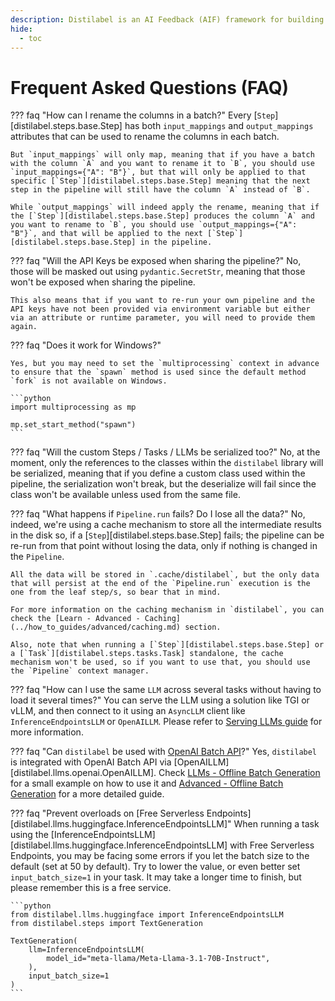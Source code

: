 ```yaml
---
description: Distilabel is an AI Feedback (AIF) framework for building datasets with and for LLMs.
hide:
  - toc
---
```


# Frequent Asked Questions (FAQ)

??? faq "How can I rename the columns in a batch?"
    Every [`Step`][distilabel.steps.base.Step] has both `input_mappings` and `output_mappings` attributes that can be used to rename the columns in each batch.

    But `input_mappings` will only map, meaning that if you have a batch with the column `A` and you want to rename it to `B`, you should use `input_mappings={"A": "B"}`, but that will only be applied to that specific [`Step`][distilabel.steps.base.Step] meaning that the next step in the pipeline will still have the column `A` instead of `B`.

    While `output_mappings` will indeed apply the rename, meaning that if the [`Step`][distilabel.steps.base.Step] produces the column `A` and you want to rename to `B`, you should use `output_mappings={"A": "B"}`, and that will be applied to the next [`Step`][distilabel.steps.base.Step] in the pipeline.

??? faq "Will the API Keys be exposed when sharing the pipeline?"
    No, those will be masked out using `pydantic.SecretStr`, meaning that those won't be exposed when sharing the pipeline.

    This also means that if you want to re-run your own pipeline and the API keys have not been provided via environment variable but either via an attribute or runtime parameter, you will need to provide them again.

??? faq "Does it work for Windows?"

    Yes, but you may need to set the `multiprocessing` context in advance to ensure that the `spawn` method is used since the default method `fork` is not available on Windows.

    ```python
    import multiprocessing as mp

    mp.set_start_method("spawn")
    ```

??? faq "Will the custom Steps / Tasks / LLMs be serialized too?"
    No, at the moment, only the references to the classes within the `distilabel` library will be serialized, meaning that if you define a custom class used within the pipeline, the serialization won't break, but the deserialize will fail since the class won't be available unless used from the same file.

??? faq "What happens if `Pipeline.run` fails? Do I lose all the data?"
    No, indeed, we're using a cache mechanism to store all the intermediate results in the disk so, if a [`Step`][distilabel.steps.base.Step] fails; the pipeline can be re-run from that point without losing the data, only if nothing is changed in the `Pipeline`.

    All the data will be stored in `.cache/distilabel`, but the only data that will persist at the end of the `Pipeline.run` execution is the one from the leaf step/s, so bear that in mind.

    For more information on the caching mechanism in `distilabel`, you can check the [Learn - Advanced - Caching](../how_to_guides/advanced/caching.md) section.

    Also, note that when running a [`Step`][distilabel.steps.base.Step] or a [`Task`][distilabel.steps.tasks.Task] standalone, the cache mechanism won't be used, so if you want to use that, you should use the `Pipeline` context manager.

??? faq "How can I use the same `LLM` across several tasks without having to load it several times?"
    You can serve the LLM using a solution like TGI or vLLM, and then connect to it using an `AsyncLLM` client like `InferenceEndpointsLLM` or `OpenAILLM`. Please refer to [Serving LLMs guide](../how_to_guides/advanced/serving_an_llm_for_reuse.md) for more information.

??? faq "Can `distilabel` be used with [OpenAI Batch API](https://platform.openai.com/docs/guides/batch)?"
    Yes, `distilabel` is integrated with OpenAI Batch API via [OpenAILLM][distilabel.llms.openai.OpenAILLM]. Check [LLMs - Offline Batch Generation](../how_to_guides/basic/llm/index.md#offline-batch-generation) for a small example on how to use it and [Advanced - Offline Batch Generation](../how_to_guides/advanced/offline_batch_generation.md) for a more detailed guide.

??? faq "Prevent overloads on [Free Serverless Endpoints][distilabel.llms.huggingface.InferenceEndpointsLLM]"
    When running a task using the [InferenceEndpointsLLM][distilabel.llms.huggingface.InferenceEndpointsLLM] with Free Serverless Endpoints, you may be facing some errors if you let the batch size to the default (set at 50 by default). Try to lower the value, or even better set `input_batch_size=1` in your task. It may take a longer time to finish, but please remember this is a free service.

    ```python
    from distilabel.llms.huggingface import InferenceEndpointsLLM
    from distilabel.steps import TextGeneration

    TextGeneration(
        llm=InferenceEndpointsLLM(
            model_id="meta-llama/Meta-Llama-3.1-70B-Instruct",
        ),
        input_batch_size=1
    )
    ```
